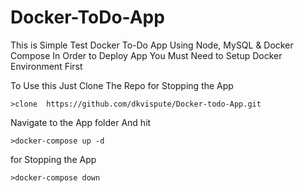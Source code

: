 # Docker-ToDo-App

This is Simple Test Docker To-Do App Using Node, MySQL & Docker Compose
In Order to Deploy App You Must Need to Setup Docker Environment First

To Use this Just Clone The Repo
for Stopping the App
```console
>clone  https://github.com/dkvispute/Docker-todo-App.git 
```
Navigate to the App folder And hit
```console
>docker-compose up -d
```

for Stopping the App
```console
>docker-compose down 
```
